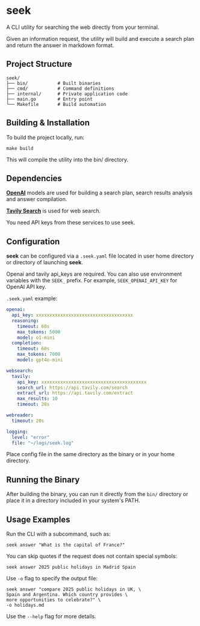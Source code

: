 # seek

A CLI utility for searching the web directly from your terminal.

Given an information request, the utility will build and execute a search plan and return the answer in markdown format.

## Project Structure

```
seek/
├── bin/           # Built binaries
├── cmd/           # Command definitions
├── internal/      # Private application code
├── main.go        # Entry point
└── Makefile       # Build automation
```

## Building & Installation
To build the project locally, run:
```
make build
```
This will compile the utility into the bin/ directory.

## Dependencies

**[OpenAI](https://openai.com)** models are used for building a search plan, search results analysis and answer compilation.

**[Tavily Search](https://tavily.com)** is used for web search.

You need API keys from these services to use seek.

## Configuration
**seek** can be configured via a `.seek.yaml` file located in user home directory or directory of launching **seek**. 

Openai and tavily api_keys are required. You can also use environment variables with the `SEEK_` prefix. For example, `SEEK_OPENAI_API_KEY` for OpenAI API key. 

`.seek.yaml` example:

```yaml
openai:
  api_key: xxxxxxxxxxxxxxxxxxxxxxxxxxxxxxxxxxxx
  reasoning: 
    timeout: 60s
    max_tokens: 5000
    model: o1-mini
  completion: 
    timeout: 60s
    max_tokens: 7000
    model: gpt4o-mini

websearch:
  tavily:
    api_key: xxxxxxxxxxxxxxxxxxxxxxxxxxxxxxxxxxxxxxx
    search_url: https://api.tavily.com/search
    extract_url: https://api.tavily.com/extract
    max_results: 10
    timeout: 20s

webreader:
  timeout: 20s

logging:
  level: "error"
  file: "~/logs/seek.log"
```

Place config file in the same directory as the binary or in your home directory.

## Running the Binary

After building the binary, you can run it directly from the `bin/` directory or place it in a directory included in your system's PATH.

## Usage Examples

Run the CLI with a subcommand, such as:
```
seek answer "What is the capital of France?"
```

You can skip quotes if the request does not contain special symbols:

```
seek answer 2025 public holidays in Madrid Spain
```

Use `-o` flag to specify the output file:
```
seek answer "compare 2025 public holidays in UK, \
Spain and Argentina. Which country provides \
more opportunities to celebrate?" \
-o holidays.md
```

Use the `--help` flag for more details.
